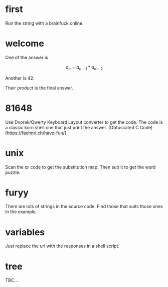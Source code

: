 # first

Run the string with a brainfuck online.

# welcome

One of the answer is

$$
a_n = a_{n-1} * a_{n-2}
$$

Another is 42.

Their product is the final answer. 

# 81648

Use Dvorak/Qwerty Keyboard Layout converter to get the code. 
The code is a classic korn shell one that just print the answer. (Obfuscated C Code)[https://faehnri.ch/have-fun/]

# unix

Scan the qr code to get the substitution map. Then sub it to get the word puzzle. 

# furyy

There are lots of strings in the source code. Find those that suits those ones in the example. 

# variables

Just replace the url with the responses in a shell script.

# tree

TBC...
